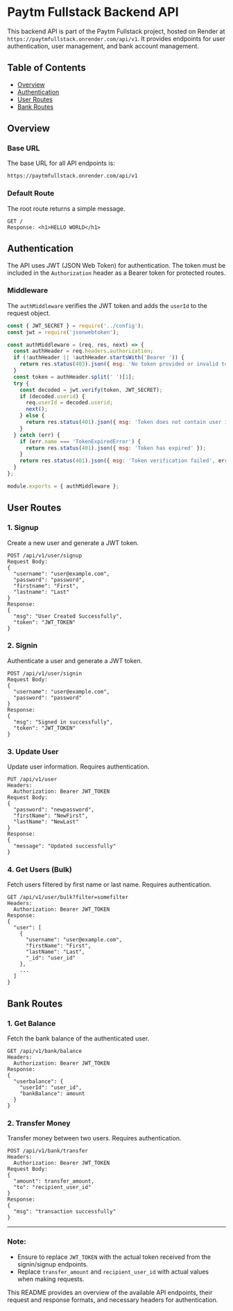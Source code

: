 
# Paytm Fullstack Backend API

This backend API is part of the Paytm Fullstack project, hosted on Render at `https://paytmfullstack.onrender.com/api/v1`. It provides endpoints for user authentication, user management, and bank account management.

## Table of Contents
- [Overview](#overview)
- [Authentication](#authentication)
- [User Routes](#user-routes)
- [Bank Routes](#bank-routes)

## Overview

### Base URL
The base URL for all API endpoints is:
```
https://paytmfullstack.onrender.com/api/v1
```

### Default Route
The root route returns a simple message.
```
GET /
Response: <h1>HELLO WORLD</h1>
```

## Authentication
The API uses JWT (JSON Web Token) for authentication. The token must be included in the `Authorization` header as a Bearer token for protected routes.

### Middleware
The `authMiddleware` verifies the JWT token and adds the `userId` to the request object.

```javascript
const { JWT_SECRET } = require('../config');
const jwt = require('jsonwebtoken');

const authMiddleware = (req, res, next) => {
  const authHeader = req.headers.authorization;
  if (!authHeader || !authHeader.startsWith('Bearer ')) {
    return res.status(403).json({ msg: 'No token provided or invalid token format' });
  }
  const token = authHeader.split(' ')[1];
  try {
    const decoded = jwt.verify(token, JWT_SECRET);
    if (decoded.userid) {
      req.userId = decoded.userid;
      next();
    } else {
      return res.status(401).json({ msg: 'Token does not contain user information' });
    }
  } catch (err) {
    if (err.name === 'TokenExpiredError') {
      return res.status(401).json({ msg: 'Token has expired' });
    }
    return res.status(401).json({ msg: 'Token verification failed', err });
  }
};

module.exports = { authMiddleware };
```

## User Routes

### 1. Signup
Create a new user and generate a JWT token.

```
POST /api/v1/user/signup
Request Body:
{
  "username": "user@example.com",
  "password": "password",
  "firstname": "First",
  "lastname": "Last"
}
Response:
{
  "msg": "User Created Successfully",
  "token": "JWT_TOKEN"
}
```

### 2. Signin
Authenticate a user and generate a JWT token.

```
POST /api/v1/user/signin
Request Body:
{
  "username": "user@example.com",
  "password": "password"
}
Response:
{
  "msg": "Signed in successfully",
  "token": "JWT_TOKEN"
}
```

### 3. Update User
Update user information. Requires authentication.

```
PUT /api/v1/user
Headers:
  Authorization: Bearer JWT_TOKEN
Request Body:
{
  "password": "newpassword",
  "firstName": "NewFirst",
  "lastName": "NewLast"
}
Response:
{
  "message": "Updated successfully"
}
```

### 4. Get Users (Bulk)
Fetch users filtered by first name or last name. Requires authentication.

```
GET /api/v1/user/bulk?filter=somefilter
Headers:
  Authorization: Bearer JWT_TOKEN
Response:
{
  "user": [
    {
      "username": "user@example.com",
      "firstName": "First",
      "lastName": "Last",
      "_id": "user_id"
    },
    ...
  ]
}
```

## Bank Routes

### 1. Get Balance
Fetch the bank balance of the authenticated user.

```
GET /api/v1/bank/balance
Headers:
  Authorization: Bearer JWT_TOKEN
Response:
{
  "userbalance": {
    "userId": "user_id",
    "bankBalance": amount
  }
}
```

### 2. Transfer Money
Transfer money between two users. Requires authentication.

```
POST /api/v1/bank/transfer
Headers:
  Authorization: Bearer JWT_TOKEN
Request Body:
{
  "amount": transfer_amount,
  "to": "recipient_user_id"
}
Response:
{
  "msg": "transaction successfully"
}
```

---

### Note:
- Ensure to replace `JWT_TOKEN` with the actual token received from the signin/signup endpoints.
- Replace `transfer_amount` and `recipient_user_id` with actual values when making requests.

This README provides an overview of the available API endpoints, their request and response formats, and necessary headers for authentication.
